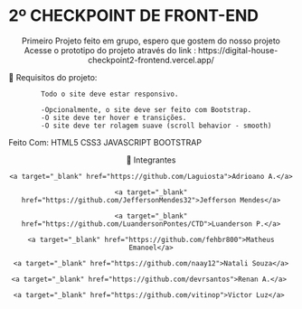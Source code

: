 <h1>2º CHECKPOINT DE FRONT-END</h1>
<div align="center">
Primeiro Projeto feito em grupo, espero que gostem do nosso projeto
Acesse o prototipo do projeto através do link :
https://digital-house-checkpoint2-frontend.vercel.app/
</div>


    
    
🔧 Requisitos do projeto:
   <div align="start">
       
            Todo o site deve estar responsivo.

            -Opcionalmente, o site deve ser feito com Bootstrap.
            -O site deve ter hover e transições.
            -O site deve ter rolagem suave (scroll behavior - smooth)
  </div>
   

Feito Com:
HTML5 CSS3 JAVASCRIPT BOOTSTRAP



<!--  Social Midia -->
<div align="center"> 
  
  🤙 Integrantes
    
    <a target="_blank" href="https://github.com/Laguiosta">Adrioano A.</a>
    
    <a target="_blank" href="https://github.com/JeffersonMendes32">Jefferson Mendes</a>
    
    <a target="_blank" href="https://github.com/LuandersonPontes/CTD">Luanderson P.</a>
    
    <a target="_blank" href="https://github.com/fehbr800">Matheus Emanoel</a>
    
    <a target="_blank" href="https://github.com/naay12">Natali Souza</a>
    
    <a target="_blank" href="https://github.com/devrsantos">Renan A.</a> 
    
    <a target="_blank" href="https://github.com/vitinop">Victor Luz</a> 
    
</div>
 
